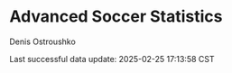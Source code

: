 # Advanced Soccer Statistics
Denis Ostroushko

<!-- gfm -->

Last successful data update: 2025-02-25 17:13:58 CST
